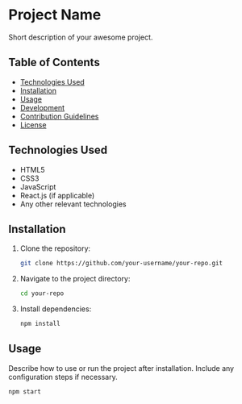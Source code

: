 # Project Name

Short description of your awesome project.

## Table of Contents

- [Technologies Used](#technologies-used)
- [Installation](#installation)
- [Usage](#usage)
- [Development](#development)
- [Contribution Guidelines](#contribution-guidelines)
- [License](#license)

## Technologies Used

- HTML5
- CSS3
- JavaScript
- React.js (if applicable)
- Any other relevant technologies

## Installation

1. Clone the repository:

    ```bash
    git clone https://github.com/your-username/your-repo.git
    ```

2. Navigate to the project directory:

    ```bash
    cd your-repo
    ```

3. Install dependencies:

    ```bash
    npm install
    ```

## Usage

Describe how to use or run the project after installation. Include any configuration steps if necessary.

```bash
npm start
